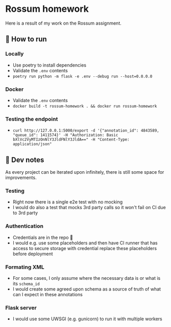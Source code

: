 # Rossum homework

Here is a result of my work on the Rossum assignment.

## 🧪 How to run

### Locally

- Use poetry to install dependencies
- Validate the `.env` contents
- `poetry run python -m flask -e .env --debug run --host=0.0.0.0`

### Docker

- Validate the `.env` contents
- `docker build -t rossum-homework . && docker run rossum-homework`

### Testing the endpoint

- `curl http://127.0.0.1:5000/export -d '{"annotation_id": 4843589, "queue_id": 1411574}' -H "Authorization: Basic bXlVc2VyMTIzOnNlY3JldFNlY3JldA==" -H "Content-Type: application/json"`

## 📝 Dev notes

As every project can be iterated upon infinitely, there is still some space for improvements.

### Testing

- Right now there is a single e2e test with no mocking
- I would do also a test that mocks 3rd party calls so it won't fail on CI due to 3rd party

### Authentication

- Credentials are in the repo 🫣
- I would e.g. use some placeholders and then have CI runner that has access to secure storage with credential replace these placeholders before deployment

### Formating XML

- For some cases, I only assume where the necessary data is or what is its `schema_id`
- I would create some agreed upon schema as a source of truth of what can I expect in these annotations

### Flask server

- I would use some UWSGI (e.g. gunicorn) to run it with multiple workers
